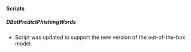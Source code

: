 
#### Scripts
##### DBotPredictPhishingWords
- Script was updated to support the new version of the out-of-the-box model.